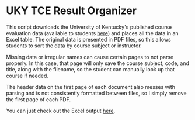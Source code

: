 # UKY TCE Result Organizer

This script downloads the University of Kentucky's published course evaluation data (available to students [here](https://www.uky.edu/eval/results/tce-results-students)) and places all the data in an Excel table. The original data is presented in PDF files, so this allows students to sort the data by course subject or instructor.

Missing data or irregular names can cause certain pages to not parse properly. In this case, that page will only save the course subject, code, and title, along with the filename, so the student can manually look up that course if needed.

The header data on the first page of each document also messes with parsing and is not consistently formatted between files, so I simply remove the first page of each PDF.

You can just check out the Excel output [here](https://github.com/jedmijares/UKY-TCE-Result-Organizer/releases/tag/v1.0).
